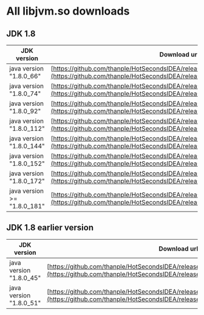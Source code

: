 # All libjvm.so downloads


## JDK 1.8
| JDK version | Download url |
| ------ | ------ |
| java version "1.8.0_66" | [https://github.com/thanple/HotSecondsIDEA/releases/download/libjvm_so/libjvm66.so](https://github.com/thanple/HotSecondsIDEA/releases/download/libjvm_so/libjvm66.so) |
| java version "1.8.0_74" | [https://github.com/thanple/HotSecondsIDEA/releases/download/libjvm_so/libjvm74.so](https://github.com/thanple/HotSecondsIDEA/releases/download/libjvm_so/libjvm74.so) |
| java version "1.8.0_92" | [https://github.com/thanple/HotSecondsIDEA/releases/download/libjvm_so/libjvm92.so](https://github.com/thanple/HotSecondsIDEA/releases/download/libjvm_so/libjvm92.so) |
| java version "1.8.0_112" | [https://github.com/thanple/HotSecondsIDEA/releases/download/libjvm_so/libjvm112.so](https://github.com/thanple/HotSecondsIDEA/releases/download/libjvm_so/libjvm112.so) |
| java version "1.8.0_144" | [https://github.com/thanple/HotSecondsIDEA/releases/download/libjvm_so/libjvm144.so](https://github.com/thanple/HotSecondsIDEA/releases/download/libjvm_so/libjvm144.so) |
| java version "1.8.0_152" | [https://github.com/thanple/HotSecondsIDEA/releases/download/libjvm_so/libjvm152.so](https://github.com/thanple/HotSecondsIDEA/releases/download/libjvm_so/libjvm152.so) |
| java version "1.8.0_172" | [https://github.com/thanple/HotSecondsIDEA/releases/download/libjvm_so/libjvm172.so](https://github.com/thanple/HotSecondsIDEA/releases/download/libjvm_so/libjvm172.so) |
| java version >= "1.8.0_181"  | [https://github.com/thanple/HotSecondsIDEA/releases/download/libjvm_so/libjvm181.so](https://github.com/thanple/HotSecondsIDEA/releases/download/libjvm_so/libjvm181.so) |

## JDK 1.8 earlier version
| JDK version | Download url |
| ------ | ------ |
| java version "1.8.0_45" | [https://github.com/thanple/HotSecondsIDEA/releases/download/libjvm_so_8u45/libjvm.so](https://github.com/thanple/HotSecondsIDEA/releases/download/libjvm_so_8u45/libjvm.so) |
| java version "1.8.0_51" | [https://github.com/thanple/HotSecondsIDEA/releases/download/libjvm_so_8u45/libjvm.so](https://github.com/thanple/HotSecondsIDEA/releases/download/libjvm_so_8u45/libjvm.so) |
